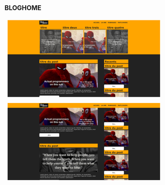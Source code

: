 ## BLOGHOME
<div style='display:grid;grid-template-columns:repeaat(2,6fr);'>
    <img src='preview.png' alt='preview bloghome' style='margin:10px;'/>
    <img src='preview2.png' alt='preview bloghome' style='margin:10px;'/>
</div>